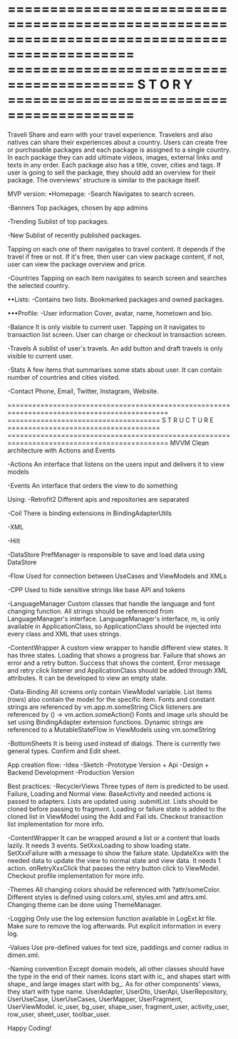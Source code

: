 =============================================================================================
========================================= S T O R Y =========================================
=============================================================================================
Traveli Share and earn with your travel experience. Travelers and also natives can share their
experiences about a country. Users can create free or purchasable packages and each package is
assigned to a single country. In each package they can add ultimate videos, images, external links
and texts in any order. Each package also has a title, cover, cities and tags. If user is going to
sell the package, they should add an overview for their package. The overviews' structure is similar
to the package itself.

MVP version:
•Homepage:
-Search Navigates to search screen.

-Banners Top packages, chosen by app admins

-Trending Sublist of top packages.

-New Sublist of recently published packages.

Tapping on each one of them navigates to travel content. It depends if the travel if free or not. If
it's free, then user can view package content, if not, user can view the package overview and price.

-Countries Tapping on each item navigates to search screen and searches the selected country.

••Lists:
-Contains two lists. Bookmarked packages and owned packages.

•••Profile:
-User information Cover, avatar, name, hometown and bio.

-Balance It is only visible to current user. Tapping on it navigates to transaction list screen.
User can charge or checkout in transaction screen.

-Travels A sublist of user's travels. An add button and draft travels is only visible to current
user.

-Stats A few items that summarises some stats about user. It can contain number of countries and
cities visited.

-Contact Phone, Email, Twitter, Instagram, Website.

=============================================================================================
===================================== S T R U C T U R E =====================================
============================================================================================= MVVM
Clean architecture with Actions and Events

-Actions An interface that listens on the users input and delivers it to view models

-Events An interface that orders the view to do something

Using:
-Retrofit2 Different apis and repositories are separated

-Coil There is binding extensions in BindingAdapterUtils

-XML

-Hilt

-DataStore PrefManager is responsible to save and load data using DataStore

-Flow Used for connection between UseCases and ViewModels and XMLs

-CPP Used to hide sensitive strings like base API and tokens

-LanguageManager Custom classes that handle the language and font changing function. All strings
should be referenced from LanguageManager's interface. LanguageManager's interface, m, is only
available in ApplicationClass, so ApplicationClass should be injected into every class and XML that
uses strings.

-ContentWrapper A custom view wrapper to handle different view states. It has three states. Loading
that shows a progress bar. Failure that shows an error and a retry button. Success that shows the
content. Error message and retry click listener and ApplicationClass should be added through XML
attributes. It can be developed to view an empty state.

-Data-Binding All screens only contain ViewModel variable. List items (rows) also contain the model
for the specific item. Fonts and constant strings are referenced by vm.app.m.someString Click
listeners are referenced by () -> vm.action.someAction()
Fonts and image urls should be set using BindingAdapter extension functions. Dynamic strings are
referenced to a MutableStateFlow in ViewModels using vm.someString

-BottomSheets It is being used instead of dialogs. There is currently two general types. Confirm and
Edit sheet.

App creation flow:
-Idea -Sketch -Prototype Version + Api -Design + Backend Development -Production Version

Best practices:
-RecyclerViews Three types of item is predicted to be used. Failure, Loading and Normal view.
BaseActivity and needed actions is passed to adapters. Lists are updated using .submitList. Lists
should be cloned before passing to fragment. Loading or failure state is added to the cloned list in
ViewModel using the Add and Fail ids. Checkout transaction list implementation for more info.

-ContentWrapper It can be wrapped around a list or a content that loads lazily. It needs 3 events.
SetXxxLoading to show loading state. SetXxxFailure with a message to show the failure state.
UpdateXxx with the needed data to update the view to normal state and view data. It needs 1 action.
onRetryXxxClick that passes the retry button click to ViewModel. Checkout profile implementation for
more info.

-Themes All changing colors should be referenced with ?attr/someColor. Different styles is defined
using colors.xml, styles.xml and attrs.xml. Changing theme can be done using ThemeManager.

-Logging Only use the log extension function available in LogExt.kt file. Make sure to remove the
log afterwards. Put explicit information in every log.

-Values Use pre-defined values for text size, paddings and corner radius in dimen.xml.

-Naming convention Except domain models, all other classes should have the type in the end of their
names. Icons start with ic_ and shapes start with shape_ and large images start with bg_. As for
other components' views, they start with type name. UserAdapter, UserDto, UserApi, UserRepository,
UserUseCase, UserUseCases, UserMapper, UserFragment, UserViewModel. ic_user, bg_user, shape_user,
fragment_user, activity_user, row_user, sheet_user, toolbar_user.

Happy Coding!






  